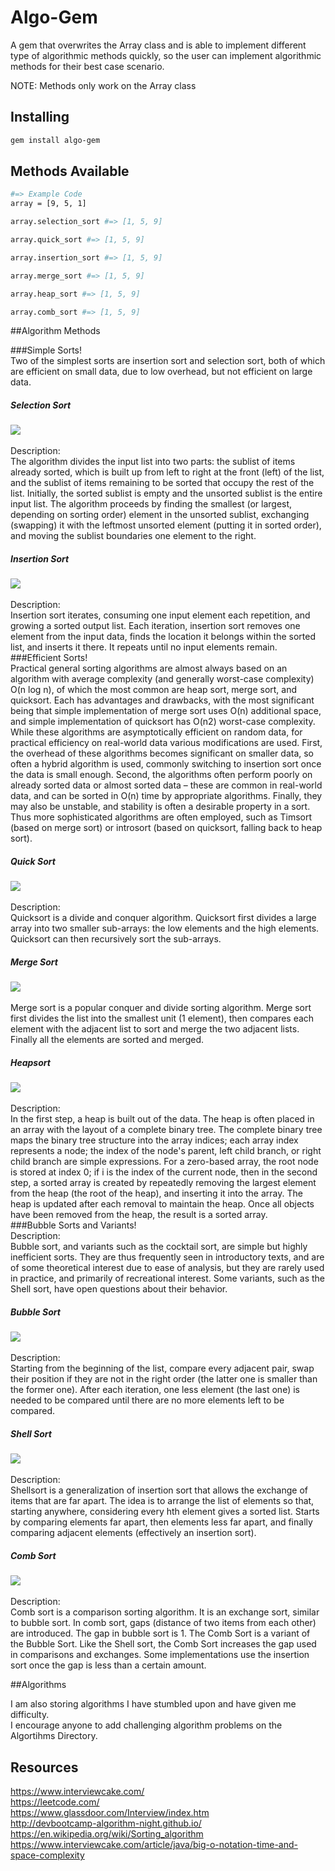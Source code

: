 # Algo-Gem

A gem that overwrites the Array class and is able to implement different type of algorithmic methods quickly, so the user can implement algorithmic methods for their best case scenario.

NOTE: Methods only work on the Array class

Installing
----------
```bash
gem install algo-gem
```

Methods Available
----------
```bash
#=> Example Code
array = [9, 5, 1]

array.selection_sort #=> [1, 5, 9]

array.quick_sort #=> [1, 5, 9]

array.insertion_sort #=> [1, 5, 9]

array.merge_sort #=> [1, 5, 9]

array.heap_sort #=> [1, 5, 9]

array.comb_sort #=> [1, 5, 9]

```

##Algorithm Methods

###Simple Sorts!
<br>
Two of the simplest sorts are insertion sort and selection sort, both of which are efficient on small data, due to low overhead, but not efficient on large data.
<div>
  <h5>Selection Sort</h5>
  <img src="./imgs/selection_sort.gif">
</div>
<br>
Description:<br>
The algorithm divides the input list into two parts: the sublist of items already sorted, which is built up from left to right at the front (left) of the list, and the sublist of items remaining to be sorted that occupy the rest of the list. Initially, the sorted sublist is empty and the unsorted sublist is the entire input list. The algorithm proceeds by finding the smallest (or largest, depending on sorting order) element in the unsorted sublist, exchanging (swapping) it with the leftmost unsorted element (putting it in sorted order), and moving the sublist boundaries one element to the right.
<br>
<div>
  <h5>Insertion Sort</h5>
  <img src="./imgs/insertion_sort.gif">
</div>
<br>
Description:<br>
Insertion sort iterates, consuming one input element each repetition, and growing a sorted output list. Each iteration, insertion sort removes one element from the input data, finds the location it belongs within the sorted list, and inserts it there. It repeats until no input elements remain.
<br>
###Efficient Sorts!
<br>
Practical general sorting algorithms are almost always based on an algorithm with average complexity (and generally worst-case complexity) O(n log n), of which the most common are heap sort, merge sort, and quicksort. Each has advantages and drawbacks, with the most significant being that simple implementation of merge sort uses O(n) additional space, and simple implementation of quicksort has O(n2) worst-case complexity.
<br>
While these algorithms are asymptotically efficient on random data, for practical efficiency on real-world data various modifications are used. First, the overhead of these algorithms becomes significant on smaller data, so often a hybrid algorithm is used, commonly switching to insertion sort once the data is small enough. Second, the algorithms often perform poorly on already sorted data or almost sorted data – these are common in real-world data, and can be sorted in O(n) time by appropriate algorithms. Finally, they may also be unstable, and stability is often a desirable property in a sort. Thus more sophisticated algorithms are often employed, such as Timsort (based on merge sort) or introsort (based on quicksort, falling back to heap sort).
<div>
  <h5>Quick Sort</h5>
  <img src="./imgs/quick_sort.gif">
<div>
<br>
Description:<br>
Quicksort is a divide and conquer algorithm. Quicksort first divides a large array into two smaller sub-arrays: the low elements and the high elements. Quicksort can then recursively sort the sub-arrays.
<br>
<div>
  <h5>Merge Sort</h5>
  <img src="./imgs/merge_sort.gif">
<div>
<br>
Merge sort is a popular conquer and divide sorting algorithm. Merge sort first divides the list into the smallest unit (1 element), then compares each element with the adjacent list to sort and merge the two adjacent lists. Finally all the elements are sorted and merged.
<br>
<div>
  <h5>Heapsort</h5>
  <img src="./imgs/heap_sort.gif">
<div>
<br>
Description:<br>
In the first step, a heap is built out of the data. The heap is often placed in an array with the layout of a complete binary tree. The complete binary tree maps the binary tree structure into the array indices; each array index represents a node; the index of the node's parent, left child branch, or right child branch are simple expressions. For a zero-based array, the root node is stored at index 0; if i is the index of the current node, then in the second step, a sorted array is created by repeatedly removing the largest element from the heap (the root of the heap), and inserting it into the array. The heap is updated after each removal to maintain the heap. Once all objects have been removed from the heap, the result is a sorted array.
<br>
###Bubble Sorts and Variants!
<br>
Description:<br>
Bubble sort, and variants such as the cocktail sort, are simple but highly inefficient sorts. They are thus frequently seen in introductory texts, and are of some theoretical interest due to ease of analysis, but they are rarely used in practice, and primarily of recreational interest. Some variants, such as the Shell sort, have open questions about their behavior.
<div>
  <h5>Bubble Sort</h5>
  <img src="./imgs/bubble_sort.gif">
<div>
<br>
Description:<br>
 Starting from the beginning of the list, compare every adjacent pair, swap their position if they are not in the right order (the latter one is smaller than the former one). After each iteration, one less element (the last one) is needed to be compared until there are no more elements left to be compared.
<br>
<h5>Shell Sort</h5>
  <img src="./imgs/shell_sort.gif">
<div>
<br>
Description:<br>
  Shellsort is a generalization of insertion sort that allows the exchange of items that are far apart. The idea is to arrange the list of elements so that, starting anywhere, considering every hth element gives a sorted list. Starts by comparing elements far apart, then elements less far apart, and finally comparing adjacent elements (effectively an insertion sort).
<br>
<h5>Comb Sort</h5>
  <img src="./imgs/comb_sort.gif">
<div>
<br>
Description:<br>
  Comb sort is a comparison sorting algorithm. It is an exchange sort, similar to bubble sort. In comb sort, gaps (distance of two items from each other) are introduced. The gap in bubble sort is 1. The Comb Sort is a variant of the Bubble Sort. Like the Shell sort, the Comb Sort increases the gap used in comparisons and exchanges. Some implementations use the insertion sort once the gap is less than a certain amount.

##Algorithms

I am also storing algorithms I have stumbled upon and have given me difficulty.
<br>I encourage anyone to add challenging algorithm problems on the Algortihms Directory.

## Resources
https://www.interviewcake.com/
<br>https://leetcode.com/
<br>https://www.glassdoor.com/Interview/index.htm
<br>http://devbootcamp-algorithm-night.github.io/
<br>https://en.wikipedia.org/wiki/Sorting_algorithm
<br>https://www.interviewcake.com/article/java/big-o-notation-time-and-space-complexity

